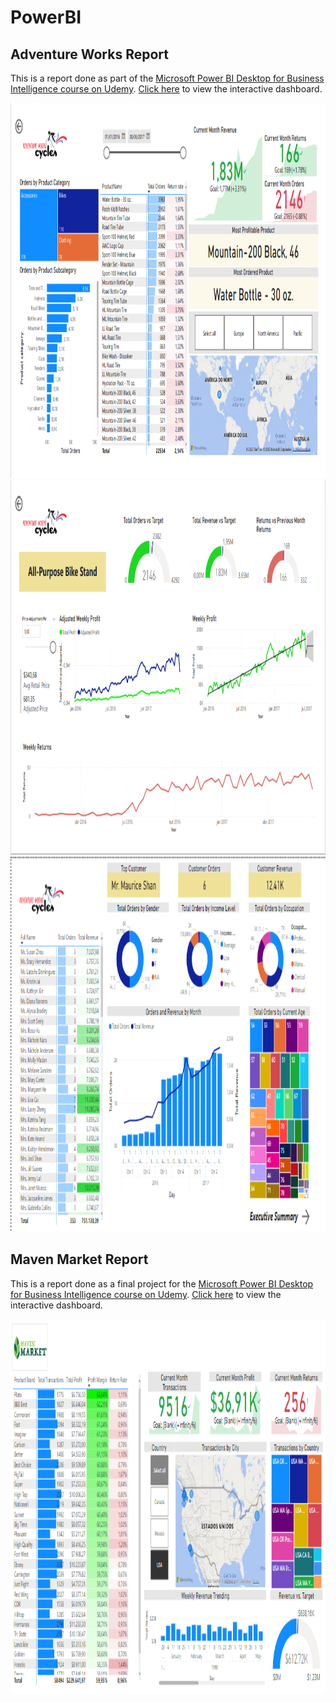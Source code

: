 # PowerBI

## Adventure Works Report

This is a report done as part of the [Microsoft Power BI Desktop for Business Intelligence course on Udemy](https://www.udemy.com/course/microsoft-power-bi-up-running-with-power-bi-desktop/). [Click here](https://app.powerbi.com/view?r=eyJrIjoiODdjNWYzZDYtNWNmMS00OWEzLTg4MWUtMmEwYjY4ODE2NDliIiwidCI6ImUyZjc3ZDAwLTAxNjMtNGNmNi05MmIwLTQ4NGJhZmY5ZGY3ZCJ9) to view the interactive dashboard.

<img src="page1PBI.png" alt="Page 1" style="height: 600px; width:1000px;"/>


<img src="page2PBI.png" alt="Page 2" style="height: 600px; width:1000px;"/>

<img src="page3PBI.PNG" alt="Page 2" style="height: 600px; width:1000px;"/>

## Maven Market Report

This is a report done as a final project for the [Microsoft Power BI Desktop for Business Intelligence course on Udemy](https://www.udemy.com/course/microsoft-power-bi-up-running-with-power-bi-desktop/). [Click here](https://app.powerbi.com/groups/me/reports/7c8c53dd-8462-49ea-8bda-dd15dc0ce71d/ReportSection) to view the interactive dashboard.

<img src="MMPBI.png" alt="Page 2" style="height: 600px; width:1000px;"/>
